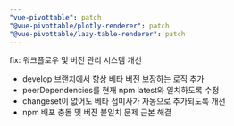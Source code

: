 ```yaml
---
"vue-pivottable": patch
"@vue-pivottable/plotly-renderer": patch  
"@vue-pivottable/lazy-table-renderer": patch
---
```


fix: 워크플로우 및 버전 관리 시스템 개선

- develop 브랜치에서 항상 베타 버전 보장하는 로직 추가
- peerDependencies를 현재 npm latest와 일치하도록 수정
- changeset이 없어도 베타 접미사가 자동으로 추가되도록 개선
- npm 배포 충돌 및 버전 불일치 문제 근본 해결